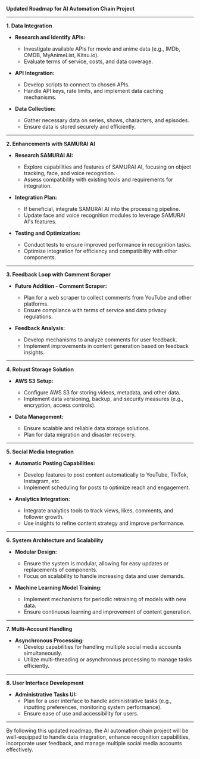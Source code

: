 **Updated Roadmap for AI Automation Chain Project**

---

**1. Data Integration**

- **Research and Identify APIs:**

  - Investigate available APIs for movie and anime data (e.g., IMDb, OMDB, MyAnimeList, Kitsu.io).
  - Evaluate terms of service, costs, and data coverage.

- **API Integration:**

  - Develop scripts to connect to chosen APIs.
  - Handle API keys, rate limits, and implement data caching mechanisms.

- **Data Collection:**
  - Gather necessary data on series, shows, characters, and episodes.
  - Ensure data is stored securely and efficiently.

---

**2. Enhancements with SAMURAI AI**

- **Research SAMURAI AI:**

  - Explore capabilities and features of SAMURAI AI, focusing on object tracking, face, and voice recognition.
  - Assess compatibility with existing tools and requirements for integration.

- **Integration Plan:**

  - If beneficial, integrate SAMURAI AI into the processing pipeline.
  - Update face and voice recognition modules to leverage SAMURAI AI's features.

- **Testing and Optimization:**
  - Conduct tests to ensure improved performance in recognition tasks.
  - Optimize integration for efficiency and compatibility with other components.

---

**3. Feedback Loop with Comment Scraper**

- **Future Addition - Comment Scraper:**

  - Plan for a web scraper to collect comments from YouTube and other platforms.
  - Ensure compliance with terms of service and data privacy regulations.

- **Feedback Analysis:**
  - Develop mechanisms to analyze comments for user feedback.
  - Implement improvements in content generation based on feedback insights.

---

**4. Robust Storage Solution**

- **AWS S3 Setup:**

  - Configure AWS S3 for storing videos, metadata, and other data.
  - Implement data versioning, backup, and security measures (e.g., encryption, access controls).

- **Data Management:**
  - Ensure scalable and reliable data storage solutions.
  - Plan for data migration and disaster recovery.

---

**5. Social Media Integration**

- **Automatic Posting Capabilities:**

  - Develop features to post content automatically to YouTube, TikTok, Instagram, etc.
  - Implement scheduling for posts to optimize reach and engagement.

- **Analytics Integration:**
  - Integrate analytics tools to track views, likes, comments, and follower growth.
  - Use insights to refine content strategy and improve performance.

---

**6. System Architecture and Scalability**

- **Modular Design:**

  - Ensure the system is modular, allowing for easy updates or replacements of components.
  - Focus on scalability to handle increasing data and user demands.

- **Machine Learning Model Training:**
  - Implement mechanisms for periodic retraining of models with new data.
  - Ensure continuous learning and improvement of content generation.

---

**7. Multi-Account Handling**

- **Asynchronous Processing:**
  - Develop capabilities for handling multiple social media accounts simultaneously.
  - Utilize multi-threading or asynchronous processing to manage tasks efficiently.

---

**8. User Interface Development**

- **Administrative Tasks UI:**
  - Plan for a user interface to handle administrative tasks (e.g., inputting preferences, monitoring system performance).
  - Ensure ease of use and accessibility for users.

---

By following this updated roadmap, the AI automation chain project will be well-equipped to handle data integration, enhance recognition capabilities, incorporate user feedback, and manage multiple social media accounts effectively.
